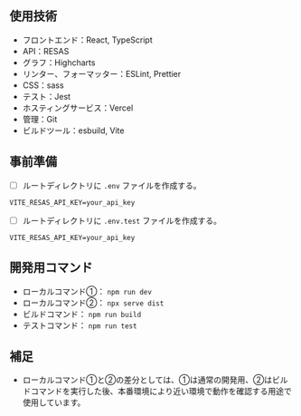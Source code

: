 ## 使用技術
- フロントエンド：React, TypeScript
- API：RESAS
- グラフ：Highcharts
- リンター、フォーマッター：ESLint, Prettier
- CSS：sass
- テスト：Jest
- ホスティングサービス：Vercel
- 管理：Git
- ビルドツール：esbuild, Vite

## 事前準備
- [ ] ルートディレクトリに `.env` ファイルを作成する。
```
VITE_RESAS_API_KEY=your_api_key
```

- [ ] ルートディレクトリに `.env.test` ファイルを作成する。
```
VITE_RESAS_API_KEY=your_api_key
```

## 開発用コマンド
- ローカルコマンド①： `npm run dev`
- ローカルコマンド②： `npx serve dist`
- ビルドコマンド： `npm run build`
- テストコマンド： `npm run test`

## 補足
- ローカルコマンド①と②の差分としては、①は通常の開発用、②はビルドコマンドを実行した後、本番環境により近い環境で動作を確認する用途で使用しています。
